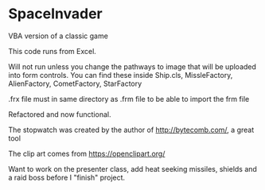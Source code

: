 # SpaceInvader
VBA version of a classic game

This code runs from Excel.

Will not run unless you change the pathways to image that will be uploaded into form controls.
You can find these inside Ship.cls, MissleFactory, AlienFactory, CometFactory, StarFactory

.frx file must in same directory as .frm file to be able to import the frm file

Refactored and now functional.

The stopwatch was created by the author of http://bytecomb.com/, a great tool

The clip art comes from https://openclipart.org/

Want to work on the presenter class, add heat seeking missiles, shields and a raid boss before I "finish" project.
